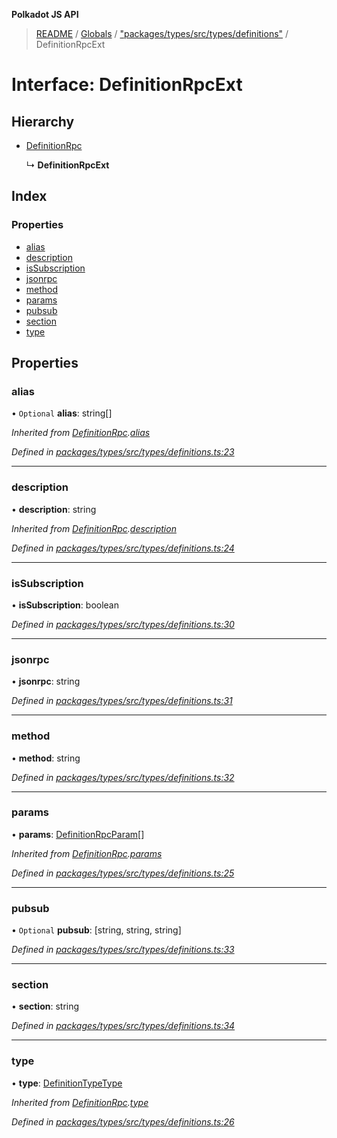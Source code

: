 **Polkadot JS API**

> [README](../README.md) / [Globals](../globals.md) / ["packages/types/src/types/definitions"](../modules/_packages_types_src_types_definitions_.md) / DefinitionRpcExt

# Interface: DefinitionRpcExt

## Hierarchy

* [DefinitionRpc](_packages_types_src_types_definitions_.definitionrpc.md)

  ↳ **DefinitionRpcExt**

## Index

### Properties

* [alias](_packages_types_src_types_definitions_.definitionrpcext.md#alias)
* [description](_packages_types_src_types_definitions_.definitionrpcext.md#description)
* [isSubscription](_packages_types_src_types_definitions_.definitionrpcext.md#issubscription)
* [jsonrpc](_packages_types_src_types_definitions_.definitionrpcext.md#jsonrpc)
* [method](_packages_types_src_types_definitions_.definitionrpcext.md#method)
* [params](_packages_types_src_types_definitions_.definitionrpcext.md#params)
* [pubsub](_packages_types_src_types_definitions_.definitionrpcext.md#pubsub)
* [section](_packages_types_src_types_definitions_.definitionrpcext.md#section)
* [type](_packages_types_src_types_definitions_.definitionrpcext.md#type)

## Properties

### alias

• `Optional` **alias**: string[]

*Inherited from [DefinitionRpc](_packages_types_src_types_definitions_.definitionrpc.md).[alias](_packages_types_src_types_definitions_.definitionrpc.md#alias)*

*Defined in [packages/types/src/types/definitions.ts:23](https://github.com/polkadot-js/api/blob/0c4cc51f7/packages/types/src/types/definitions.ts#L23)*

___

### description

•  **description**: string

*Inherited from [DefinitionRpc](_packages_types_src_types_definitions_.definitionrpc.md).[description](_packages_types_src_types_definitions_.definitionrpc.md#description)*

*Defined in [packages/types/src/types/definitions.ts:24](https://github.com/polkadot-js/api/blob/0c4cc51f7/packages/types/src/types/definitions.ts#L24)*

___

### isSubscription

•  **isSubscription**: boolean

*Defined in [packages/types/src/types/definitions.ts:30](https://github.com/polkadot-js/api/blob/0c4cc51f7/packages/types/src/types/definitions.ts#L30)*

___

### jsonrpc

•  **jsonrpc**: string

*Defined in [packages/types/src/types/definitions.ts:31](https://github.com/polkadot-js/api/blob/0c4cc51f7/packages/types/src/types/definitions.ts#L31)*

___

### method

•  **method**: string

*Defined in [packages/types/src/types/definitions.ts:32](https://github.com/polkadot-js/api/blob/0c4cc51f7/packages/types/src/types/definitions.ts#L32)*

___

### params

•  **params**: [DefinitionRpcParam](_packages_types_src_types_definitions_.definitionrpcparam.md)[]

*Inherited from [DefinitionRpc](_packages_types_src_types_definitions_.definitionrpc.md).[params](_packages_types_src_types_definitions_.definitionrpc.md#params)*

*Defined in [packages/types/src/types/definitions.ts:25](https://github.com/polkadot-js/api/blob/0c4cc51f7/packages/types/src/types/definitions.ts#L25)*

___

### pubsub

• `Optional` **pubsub**: [string, string, string]

*Defined in [packages/types/src/types/definitions.ts:33](https://github.com/polkadot-js/api/blob/0c4cc51f7/packages/types/src/types/definitions.ts#L33)*

___

### section

•  **section**: string

*Defined in [packages/types/src/types/definitions.ts:34](https://github.com/polkadot-js/api/blob/0c4cc51f7/packages/types/src/types/definitions.ts#L34)*

___

### type

•  **type**: [DefinitionTypeType](../modules/_packages_types_src_types_definitions_.md#definitiontypetype)

*Inherited from [DefinitionRpc](_packages_types_src_types_definitions_.definitionrpc.md).[type](_packages_types_src_types_definitions_.definitionrpc.md#type)*

*Defined in [packages/types/src/types/definitions.ts:26](https://github.com/polkadot-js/api/blob/0c4cc51f7/packages/types/src/types/definitions.ts#L26)*
